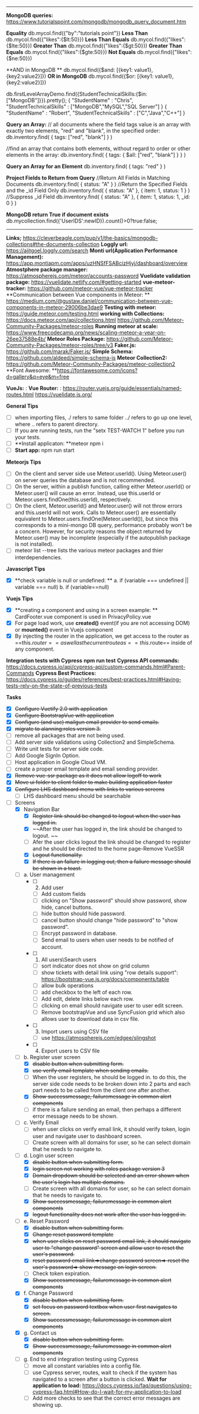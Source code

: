 - - -

**MongoDB queries:** https://www.tutorialspoint.com/mongodb/mongodb_query_document.htm

**Equality**	        db.mycol.find({"by":"tutorials point"})
**Less Than**	        db.mycol.find({"likes":{$lt:50}})
**Less Than Equals**	db.mycol.find({"likes":{$lte:50}})
**Greater Than**	    db.mycol.find({"likes":{$gt:50}})
**Greater Than Equals**	db.mycol.find({"likes":{$gte:50}})
**Not Equals**          db.mycol.find({"likes":{$ne:50}})

**AND in MongoDB **     db.mycol.find({$and: [{key1: value1}, {key2:value2}]})
**OR in MongoDB**      db.mycol.find({$or: [{key1: value1}, {key2:value2}]})   

db.firstLevelArrayDemo.find({StudentTechnicalSkills:{$in:["MongoDB"]}}).pretty();
{
   "StudentName" : "Chris",
   "StudentTechnicalSkills" : ["MongoDB","MySQL","SQL Server"]
}
{
   "StudentName" : "Robert",
   "StudentTechnicalSkills" : ["C","Java","C++"]
}

**Query an Array:**
// all documents where the field tags value is an array with exactly two elements, "red" and "blank", in the specified order:
db.inventory.find( { tags: ["red", "blank"] } )

//find an array that contains both elements, without regard to order or other elements in the array:
db.inventory.find( { tags: { $all: ["red", "blank"] } } )

**Query an Array for an Element**
db.inventory.find( { tags: "red" } )

**Project Fields to Return from Query**
//Return All Fields in Matching Documents
db.inventory.find( { status: "A" } )
//Return the Specified Fields and the _id Field Only
db.inventory.find( { status: "A" }, { item: 1, status: 1 } )
//Suppress _id Field
db.inventory.find( { status: "A" }, { item: 1, status: 1, _id: 0 } )

**MongoDB return True if document exists**
db.mycollection.find({'UserIDS':newID}).count()>0?true:false;
- - -

**Links;**
https://cleverbeagle.com/pup/v1/the-basics/mongodb-collections#the-documents-collection
**Loggly url:** https://ajitgoel.loggly.com/search
**Monti url(Application Performance Management):** https://app.montiapm.com/apps/uzHNSfFSABcizHjyj/dashboard/overview
**Atmostphere package manager:** https://atmospherejs.com/meteor/accounts-password
**Vuelidate validation package:** https://vuelidate.netlify.com/#getting-started
**vue-meteor-tracker:** https://github.com/meteor-vue/vue-meteor-tracker
**Communication between Vue components in Meteor: ** https://medium.com/@gustaw.daniel/communication-between-vue-components-in-meteor-29006be3dae9
**Testing with meteor:** https://guide.meteor.com/testing.html
**working with Collections:** https://docs.meteor.com/api/collections.html
https://github.com/Meteor-Community-Packages/meteor-roles
**Running meteor at scale:** https://www.freecodecamp.org/news/scaling-meteor-a-year-on-26ee37588e4b/
**Meteor Roles Package:** https://github.com/Meteor-Community-Packages/meteor-roles/tree/v3
**Faker.js:** https://github.com/marak/Faker.js/
**Simple Schema:** https://github.com/aldeed/simple-schema-js
**Meteor Collection2:** https://github.com/Meteor-Community-Packages/meteor-collection2
**Font Awesome: **https://fontawesome.com/icons?d=gallery&q=eye&m=free

**VueJs:** : **Vue Router:** : https://router.vuejs.org/guide/essentials/named-routes.html
https://vuelidate.js.org/

**General Tips**
- [ ] when importing files,
   ./ refers to same folder
   ../ refers to go up one level, where .. refers to parent directory.
- [ ] If you are running tests, run the "setx TEST-WATCH 1" before you run your tests. 
- [ ] **Install applicaton: **meteor npm i
- [ ] **Start app:** npm run start

**Meteorjs Tips**
- [ ] On the client and server side use Meteor.userId(). Using Meteor.user() on server queries the database and is not recommended.
- [ ] On the server, within a publish function, calling either Meteor.userId() or Meteor.user() will cause an error. Instead, use this.userId or Meteor.users.findOne(this.userId), respectively.
- [ ] On the client, Meteor.userId() and Meteor.user() will not throw errors and this.userId will not work. Calls to Meteor.user() are essentially equivalent to Meteor.users.findOne(Meteor.userId()), but since this corresponds to a mini-mongo DB query, performance probably won't be a concern. However, for security reasons the object returned by Meteor.user() may be incomplete (especially if the autopublish package is not installed).
- [ ] meteor list --tree lists the various meteor packages and thier interdependencies. 

**Javascript Tips**
- [x] **check variable is null or undefined: **
a. if (variable === undefined || variable === null) 
b. if (variable==null) 

**Vuejs Tips**
- [x] **creating a component and using in a screen example: ** CardFooter.vue component is used in PrivacyPolicy.vue
- [x] For page load work, use **created()** event(if you are not accessing DOM) or **mounted()** event in Vuejs component
- [x] By injecting the router in the application, we get access to the router as ==this.$router== as well as the current route as ==this.$route== inside of any component.

**Integration tests with Cypress**
**npm run test**
**Cypress API commands:** https://docs.cypress.io/api/cypress-api/custom-commands.html#Parent-Commands
**Cypress Best Practices:** https://docs.cypress.io/guides/references/best-practices.html#Having-tests-rely-on-the-state-of-previous-tests

**Tasks**

- [x] ~~Configure Vuetify 2.0 with application~~
- [x] ~~Configure BootstrapVue with application~~
- [x] ~~Configure (and use) mailgun email provider to send emails.~~
- [x] ~~migrate to alanning:roles version 3.~~
- [ ] remove all packages that are not being used.
- [ ] Add server side validations using Collection2 and SimpleSchema.
- [ ] Write unit tests for server side code.
- [ ] Add Google SignIn Option.
- [ ] Host application in Google Cloud VM.
- [ ] create a proper email template and email sending provider.
- [x] ~~Remove vue-ssr package as it does not allow logoff to work~~
- [x] ~~Move ui folder to client folder to make building application faster~~
- [x] ~~Configure LHS dashboard menu with links to various screens~~
	- [ ] LHS dashboard menu should be searchable
- [ ] Screens
	- [x] Navigation Bar
		- [x] ~~Register link should be changed to logout when the user has logged in.~~
		- [x] ~~After the user has logged in, the link should be changed to logout. ~~
		- [ ] Afer the user clicks logout the link should be changed to register and he should be directed to the home page-Remove VueSSR 
		- [x] ~~Logout functionality.~~
		- [x] ~~If there is an failure in logging out, then a failure message should be shown in a toast.~~
	- [ ] a. User management
		- [ ] 2. Add user
			- [ ] Add custom fields
			- [ ] clicking on "Show password" should show password, show hide, cancel buttons. 
			- [ ] hide button should hide password. 
			- [ ] cancel button should change "hide password" to "show password".
			- [ ] Encrypt password in database.
			- [ ] Send email to users when user needs to be notified of account. 
		- [ ] 1. All users\Search users
			- [ ] sort indicator does not show on grid column
			- [ ] show tickets with detail link using "row details support": https://bootstrap-vue.js.org/docs/components/table
			- [ ] allow bulk operations
			- [ ] add checkbox to the left of each row. 
			- [ ] Add edit, delete links below each row. 
			- [ ] clicking on email should navigate user to user edit screen. 
			- [ ] Remove bootstrapVue and use SyncFusion grid which also allows user to download data in csv file. 
		- [ ] 3. Import users using CSV file
			- [ ] use https://atmospherejs.com/edgee/slingshot
		- [ ] 4. Export users to CSV file
	- [ ] b. Register user screen
		- [x] ~~disable button when submitting form.~~
		- [x] ~~use verify email template when sending emails.~~
		- [ ] When the user registers, he should be logged in. to do this, the server side code needs to be broken down into 2 parts and each part needs to be called from the client one after another.
		- [x] ~~Show successmessage, failuremessage in common alert components~~
		- [ ] if there is a failure sending an email, then perhaps a different error message needs to be shown. 
	- [ ] c. Verify Email
		- [ ] when user clicks on verify email link, it should verify token, login user and navigate user to dashboard screen.
		- [ ] Create screen with all domains for user, so he can select domain that he needs to navigate to.
	- [ ] d. Login user screen
		- [x] ~~disable button when submitting form.~~
		- [x] ~~login screen not working with roles package version 3~~
		- [x] ~~Domain dropdown should be selected and an error shown when the user's login has multiple domains.~~
		- [ ] Create screen with all domains for user, so he can select domain that he needs to navigate to.
		- [x] ~~Show successmessage, failuremessage in common alert components~~
		- [x] ~~logout functionality does not work after the user has logged in.~~
	- [ ] e. Reset Password
		- [x] ~~disable button when submitting form.~~
		- [x] ~~Change reset password template~~
		- [x] ~~when user clicks on reset password email link, it should navigate user to "change password" screen and allow user to reset the user's password.~~
		- [x] ~~reset password email link=>change password screen=> reset the user's password=> show message on login screen.~~
		- [ ] Check token expiration.
		- [x] ~~Show successmessage, failuremessage in common alert components~~
	- [x] f. Change Password
		- [x] ~~disable button when submitting form.~~
		- [x] ~~set focus on password textbox when user first navigates to screen.~~
		- [x] ~~Show successmessage, failuremessage in common alert components~~
	- [x] g. Contact us
		- [x] ~~disable button when submitting form.~~
		- [x] ~~Show successmessage, failuremessage in common alert components~~
	- [ ] g. End to end integration testing using Cypress
		- [ ] move all constant variables into a config file.
		- [ ] use Cypress server, routes, wait to check if the system has navigated to a screen after a button is clicked. **Wait for application to load:** https://docs.cypress.io/faq/questions/using-cypress-faq.html#How-do-I-wait-for-my-application-to-load
		- [ ] Add more checks to see that the correct error messages are showing up.

